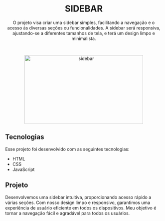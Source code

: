 <h1 align="center"> SIDEBAR </h1>

<p align="center">
O projeto visa criar uma sidebar simples, facilitando a navegação e o acesso às diversas seções ou funcionalidades. A sidebar será responsiva, ajustando-se a diferentes tamanhos de tela, e terá um design limpo e minimalista. <br/>
</p>

<br>

<p align="center">
  <img alt="sidebar" src="https://file.notion.so/f/f/08f749ff-d06d-49a8-a488-9846e081b224/36165949-0a72-4b11-8075-904fbf6021f3/Animao.gif?id=cc482a76-c8aa-412c-bf86-e8049fc208bd&table=block&spaceId=08f749ff-d06d-49a8-a488-9846e081b224&expirationTimestamp=1711663200000&signature=mYs7f2KpO0HYOvenvSNZjTR1I44FbT0AN9cfakEDsXs" width="380" height="220">
</p>

## Tecnologias

Esse projeto foi desenvolvido com as seguintes tecnologias:

- HTML
- CSS
- JavaScript

## Projeto

Desenvolvemos uma sidebar intuitiva, proporcionando acesso rápido a várias seções. Com nosso design limpo e responsivo, garantimos uma experiência de usuário eficiente em todos os dispositivos. Meu objetivo é tornar a navegação fácil e agradável para todos os usuários.
